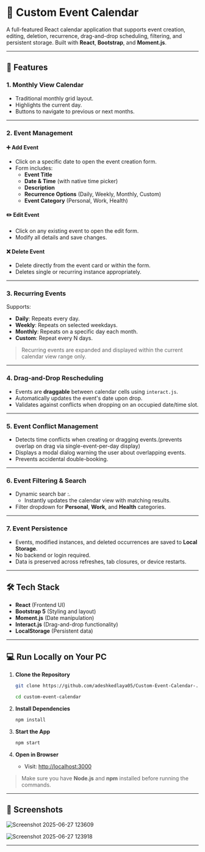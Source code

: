 # 📅 Custom Event Calendar

A full-featured React calendar application that supports event creation, editing, deletion, recurrence, drag-and-drop scheduling, filtering, and persistent storage. Built with **React**, **Bootstrap**, and **Moment.js**.

---

## 🚀 Features

### 1. Monthly View Calendar
- Traditional monthly grid layout.
- Highlights the current day.
- Buttons to navigate to previous or next months.

---

### 2. Event Management

#### ➕ Add Event
- Click on a specific date to open the event creation form.
- Form includes:
  - **Event Title**
  - **Date & Time** (with native time picker)
  - **Description**
  - **Recurrence Options** (Daily, Weekly, Monthly, Custom)
  - **Event Category** (Personal, Work, Health)

#### ✏️ Edit Event
- Click on any existing event to open the edit form.
- Modify all details and save changes.

#### ❌ Delete Event
- Delete directly from the event card or within the form.
- Deletes single or recurring instance appropriately.

---

### 3. Recurring Events
Supports:
- **Daily**: Repeats every day.
- **Weekly**: Repeats on selected weekdays.
- **Monthly**: Repeats on a specific day each month.
- **Custom**: Repeat every N days.

> Recurring events are expanded and displayed within the current calendar view range only.

---

### 4. Drag-and-Drop Rescheduling
- Events are **draggable** between calendar cells using `interact.js`.
- Automatically updates the event's date upon drop.
- Validates against conflicts when dropping on an occupied date/time slot.

---

### 5. Event Conflict Management
- Detects time conflicts when creating or dragging events.(prevents overlap on drag via single-event-per-day display)
- Displays a modal dialog warning the user about overlapping events.
- Prevents accidental double-booking.

---

### 6. Event Filtering & Search 
- Dynamic search bar :.
  - Instantly updates the calendar view with matching results.
- Filter dropdown for **Personal**, **Work**, and **Health** categories.

---

### 7. Event Persistence
- Events, modified instances, and deleted occurrences are saved to **Local Storage**.
- No backend or login required.
- Data is preserved across refreshes, tab closures, or device restarts.

---

## 🛠️ Tech Stack

- **React** (Frontend UI)
- **Bootstrap 5** (Styling and layout)
- **Moment.js** (Date manipulation)
- **Interact.js** (Drag-and-drop functionality)
- **LocalStorage** (Persistent data)

---

## 💻 Run Locally on Your PC

1. **Clone the Repository**
   ```bash
   git clone https://github.com/adeshkedlaya05/Custom-Event-Calendar-.git
   
   cd custom-event-calendar
   ```

2. **Install Dependencies**
   ```bash
   npm install
   ```

3. **Start the App**
   ```bash
   npm start
   ```

4. **Open in Browser**
   - Visit: [http://localhost:3000](http://localhost:3000)

> Make sure you have **Node.js** and **npm** installed before running the commands.

---

## 📸 Screenshots

![Screenshot 2025-06-27 123609](https://github.com/user-attachments/assets/8fab46bf-5eca-48f5-96bd-47782e710400)



![Screenshot 2025-06-27 123918](https://github.com/user-attachments/assets/bc9d6e8e-dfdc-4cc9-9fc6-b686662fbc86)


---


